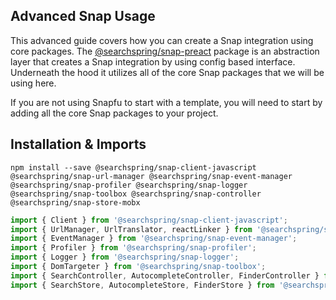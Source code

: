 ## Advanced Snap Usage

This advanced guide covers how you can create a Snap integration using core packages. The [@searchspring/snap-preact](@searchspring/snap-preact) package is an abstraction layer that creates a Snap integration by using config based interface. Underneath the hood it utilizes all of the core Snap packages that we will be using here.

If you are not using Snapfu to start with a template, you will need to start by adding all the core Snap packages to your project.

## Installation & Imports

```shell
npm install --save @searchspring/snap-client-javascript @searchspring/snap-url-manager @searchspring/snap-event-manager @searchspring/snap-profiler @searchspring/snap-logger @searchspring/snap-toolbox @searchspring/snap-controller @searchspring/snap-store-mobx
```

```typescript
import { Client } from '@searchspring/snap-client-javascript';
import { UrlManager, UrlTranslator, reactLinker } from '@searchspring/snap-url-manager';
import { EventManager } from '@searchspring/snap-event-manager';
import { Profiler } from '@searchspring/snap-profiler';
import { Logger } from '@searchspring/snap-logger';
import { DomTargeter } from '@searchspring/snap-toolbox';
import { SearchController, AutocompleteController, FinderController } from '@searchspring/snap-controller';
import { SearchStore, AutocompleteStore, FinderStore } from '@searchspring/snap-store-mobx';
```
